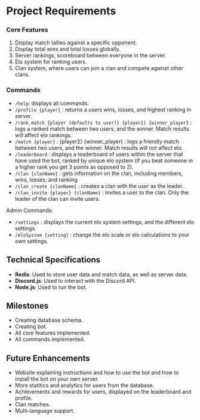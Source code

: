 # Project Requirements

### Core Features
1. Display match tallies against a specific opponent.
2. Display total wins and total losses globally.
3. Server rankings, scoreboard between everyone in the server.
4. Elo system for ranking users.
5. Clan system, where users can join a clan and compete against other clans.

### Commands
- `/help`: displays all commands.
- `/profile {player}` : returns a users wins, losses, and highest ranking in server.
- `/rank_match {player (defaults to user)} {player2} {winner_player}` : logs a ranked match between two users, and the winner. Match results will affect elo rankings.
- `/match {player}` : {player2} {winner_player} : logs a friendly match between two users, and the winner. Match results will not affect elo.
- `/leaderboard` : displays a leaderboard of users within the server that have used the bot, ranked by unique elo system (if you beat someone in a higher rank you get 3 points as opposed to 2).
- `/clan {clanName}` : gets information on the clan, including members, wins, losses, and ranking.
- `/clan_create {clanName}` : creates a clan with the user as the leader.
- `/clan_invite {player} {clanName}` : invites a user to the clan. Only the leader of the clan can invite users.

Admin Commands:
- `/settings` : displays the current elo system settings, and the different elo settings.
- `/eloSystem {setting}` : change the elo scale or elo calculations to your own settings.


## Technical Specifications
- **Redis**: Used to store user data and match data, as well as server data.
- **Discord.js**: Used to interact with the Discord API.
- **Node.js**: Used to run the bot.

## Milestones
- Creating database schema.
- Creating bot.
- All core features implemented.
- All commands implemented.

## Future Enhancements
- Website explaining instructions and how to use the bot and how to install the bot on your own server.
- More statitics and analytics for users from the database.
- Achievements and rewards for users, displayed on the leaderboard and profile.
- Clan matches.
- Multi-language support.